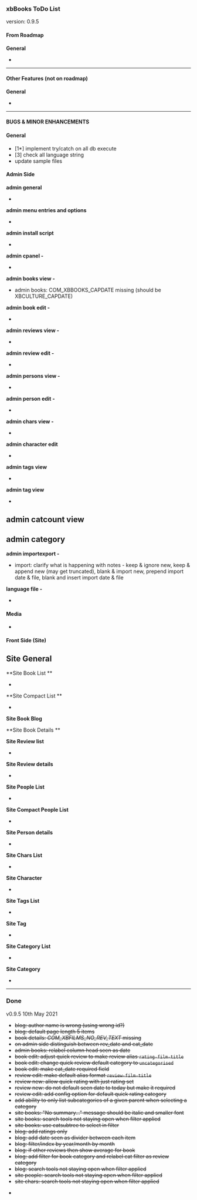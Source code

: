###  xbBooks ToDo List

version: 0.9.5




#### From Roadmap

**General**

- 


-------------------------------------

#### Other Features (not on roadmap)

**General**

 - 


-----------------------------------------------

#### BUGS & MINOR ENHANCEMENTS

#### General

- [1*] implement try/catch on all db execute
- [3] check all language string
- update sample files 

#### Admin Side

**admin general**

- 

**admin menu entries and options**

- 

**admin install script**

- 

**admin cpanel -**

- 

**admin books view -** 

- ​admin books: COM_XBBOOKS_CAPDATE missing (should be XBCULTURE_CAPDATE)	

**admin book edit -** 

- ​		

**admin reviews view -** 

- ​		

**admin review edit -** 

- ​		

**admin persons view -** 

- ​		

**admin person edit -** 

- ​		

**admin chars view -** 

- ​		

**admin character edit**

- ​		

**admin tags view**

- ​		

**admin tag view**

- 

**admin catcount view**
- 

**admin category**
- 

**admin importexport -**

- ​import: clarify what is happening with notes - keep & ignore new, keep & append new (may get truncated), blank & import new, prepend import date & file, blank and insert import date & file  

**language file -** 

- ​		



#### Media

- ​		


#### Front Side (Site)

**Site General**
- 

**Site Book List **

- ​		

**Site Compact List **

- ​		

**Site Book Blog**


**Site Book Details ** 


**Site Review list**

- ​		

**Site Review details**

- ​		

**Site People List**

- ​		

**Site Compact People List**

- ​		

**Site Person details**

- ​		

**Site Chars List**

- ​		

**Site Character**

- ​		

**Site Tags List**

- ​		

**Site Tag**

- ​		

**Site Category List**

- ​		

**Site Category**

- ​		



------


### Done


v0.9.5 10th May 2021

- ~~blog: author name is wrong (using wrong id?)~~
- ~~blog: default page length 5 items~~
- ~~book details: *COM_XBFILMS_NO_REV_TEXT* missing~~
- ~~on admin side distinguish between rev_date and cat_date~~
- ~~admin books: relabel column head seen as date~~
- ~~book edit: adjust quick review to make review alias `rating-film-title`~~
- ~~book edit: change quick review default category to `uncategorised`~~
- ~~book edit: make cat_date required field~~
- ~~review edit: make default alias format `review-film-title`~~
- ~~review new: allow quick rating with just rating set~~
- ~~review new: do not default seen date to today but make it required~~
- ~~review edit: add config option for default quick rating category~~
- ~~add ability to only list subcategories of a given parent when selecting a category~~ 
- ~~site books: "No summary..." message should be italic and smaller font~~
- ~~site books: search tools not staying open when filter applied~~
- ~~site books: use catsubtree to select in filter~~
- ~~blog: add ratings only~~
- ~~blog: add date seen as divider between each item~~ 
- ~~blog: filter/index by year/month by month~~
- ~~blog: if other reviews then show average for book~~
- ~~blog: add filter for book category and relabel cat filter as review category~~
- ~~blog: search tools not staying open when filter applied~~
- ​~~site people: search tools not staying open when filter applied~~
- ~~site chars: search tools not staying open when filter applied~~



* 